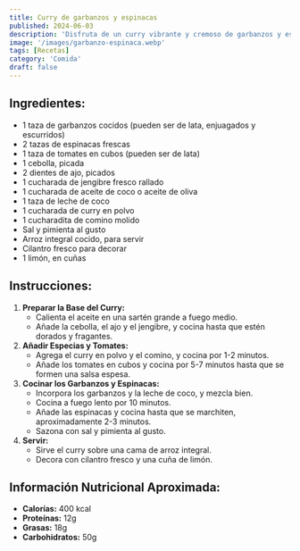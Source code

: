 ```yaml
---
title: Curry de garbanzos y espinacas
published: 2024-06-03
description: 'Disfruta de un curry vibrante y cremoso de garbanzos y espinacas, servido sobre arroz integral'
image: '/images/garbanzo-espinaca.webp'
tags: [Recetas]
category: 'Comida'
draft: false 
---
```

## Ingredientes:
- 1 taza de garbanzos cocidos (pueden ser de lata, enjuagados y escurridos)
- 2 tazas de espinacas frescas
- 1 taza de tomates en cubos (pueden ser de lata)
- 1 cebolla, picada
- 2 dientes de ajo, picados
- 1 cucharada de jengibre fresco rallado
- 1 cucharada de aceite de coco o aceite de oliva
- 1 taza de leche de coco
- 1 cucharada de curry en polvo
- 1 cucharadita de comino molido
- Sal y pimienta al gusto
- Arroz integral cocido, para servir
- Cilantro fresco para decorar
- 1 limón, en cuñas
## Instrucciones:
1. **Preparar la Base del Curry:**
   - Calienta el aceite en una sartén grande a fuego medio.
   - Añade la cebolla, el ajo y el jengibre, y cocina hasta que estén dorados y fragantes.
2. **Añadir Especias y Tomates:**
   - Agrega el curry en polvo y el comino, y cocina por 1-2 minutos.
   - Añade los tomates en cubos y cocina por 5-7 minutos hasta que se formen una salsa espesa.
3. **Cocinar los Garbanzos y Espinacas:**
   - Incorpora los garbanzos y la leche de coco, y mezcla bien.
   - Cocina a fuego lento por 10 minutos.
   - Añade las espinacas y cocina hasta que se marchiten, aproximadamente 2-3 minutos.
   - Sazona con sal y pimienta al gusto.
4. **Servir:**
   - Sirve el curry sobre una cama de arroz integral.
   - Decora con cilantro fresco y una cuña de limón.
## Información Nutricional Aproximada:
- **Calorías:** 400 kcal
- **Proteínas:** 12g
- **Grasas:** 18g
- **Carbohidratos:** 50g